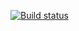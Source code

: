[![Build status](https://ci.appveyor.com/api/projects/status/ksucu4vetcv7xdll?svg=true)](https://ci.appveyor.com/project/VladimirKovalev1985/homework-2-2-selenide)